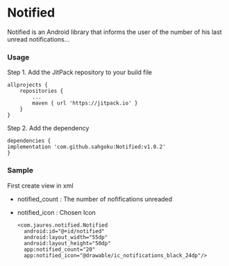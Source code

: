 # Notified
Notified is an Android library that informs the user of the number of his last unread notifications...

### Usage
Step 1. Add the JitPack repository to your build file

    allprojects {
        repositories {
		    ...
		    maven { url 'https://jitpack.io' }
    	}
    }
  
Step 2. Add the dependency

    dependencies {
	implementation 'com.github.sahgoku:Notified:v1.0.2'
    }
 
### Sample
First create view in xml
* notified_count : The number of nofifications unreaded
* notified_icon : Chosen Icon

	  <com.jaures.notified.Notified
		android:id="@+id/notified"
		android:layout_width="55dp"
		android:layout_height="50dp"
		app:notified_count="20"
		app:notified_icon="@drawable/ic_notifications_black_24dp"/>


